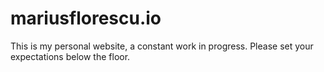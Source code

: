 # mariusflorescu.io
This is my personal website, a constant work in progress. Please set your expectations below the floor.
